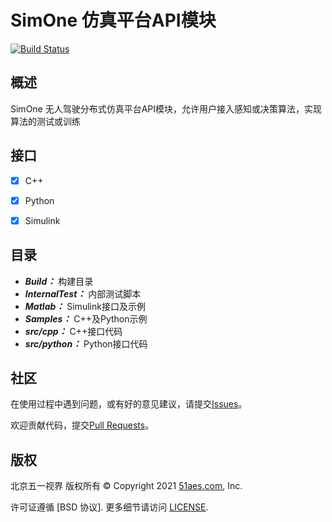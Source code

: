 # SimOne 仿真平台API模块
[![Build Status](https://app.travis-ci.com/DTC8/DTC.svg?branch=master)](https://app.travis-ci.com/github/DTC8/DTC)

## 概述
SimOne 无人驾驶分布式仿真平台API模块，允许用户接入感知或决策算法，实现算法的测试或训练

## 接口

- [x] C++

- [x] Python

- [x] Simulink

## 目录
- ***Build：*** 构建目录
- ***InternalTest：*** 内部测试脚本
- ***Matlab：*** Simulink接口及示例
- ***Samples：*** C++及Python示例
- ***src/cpp：*** C++接口代码
- ***src/python：*** Python接口代码

## 社区
  在使用过程中遇到问题，或有好的意见建议，请提交[Issues](https://gitee.com/OpenSimOne/OpenSimOne/issues)。

  欢迎贡献代码，提交[Pull Requests](https://gitee.com/OpenSimOne/OpenSimOne/pulls)。
## 版权
北京五一视界 版权所有 © Copyright 2021 [51aes.com](https://www.51aes.com/), Inc.


许可证遵循 [BSD 协议]. 更多细节请访问 [LICENSE](https://gitee.com/OpenSimOne/SimOneCore/blob/master/LICENSE ).
